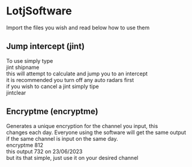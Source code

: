 # LotjSoftware  
Import the files you wish and read below how to use them  
  
## Jump intercept (jint)  
To use simply type  
jint shipname  
this will attempt to calculate and jump you to an intercept  
it is recommended you turn off any auto radars first  
if you wish to cancel a jint simply tipe  
jintclear  
  
## Encryptme (encryptme)  
Generates a unique encryption for the channel you input, this  
changes each day. Everyone using the software will get the same output  
if the same channel is input on the same day.  
encryptme 812  
this output 732 on 23/06/2023  
but its that simple, just use it on your desired channel  
